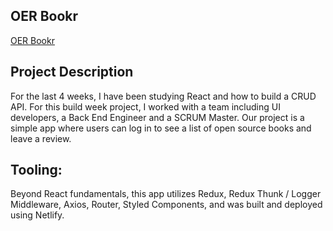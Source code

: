 ## **OER Bookr**
[OER Bookr](https://determined-lamarr-e4cba2.netlify.com/)

## **Project Description**

For the last 4 weeks, I have been studying React and how to build a CRUD API. For this build week project, I worked with a team including UI developers, a Back End Engineer and a SCRUM Master. Our project is a simple app where users can log in to see a list of open source books and leave a review.

## **Tooling:**
Beyond React fundamentals, this app utilizes Redux, Redux Thunk / Logger Middleware, Axios, Router, Styled Components, and was built and deployed using Netlify.
